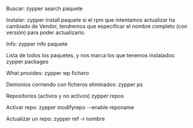Buscar:
zypper search paquete

Instalar:
zypper install paquete
  si el rpm que intentamos actualizar ha cambiado de Vendor, tendremos que especificar el nombre completo (con versión) para poder actualizarlo.

Info:
zypper info paquete

Lista de todos los paquetes, y nos marca los que tenemos instalados:
zypper packages

What provides:
zypper wp fichero

Demonios corriendo con ficheros eliminados:
zypper ps

Repositorios (activos y no activos)
zypper repos

Activar repo:
zypper modifyrepo --enable reponame

Actualizar un repo:
zypper ref -r nombre

